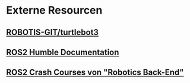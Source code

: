 # Externe Resourcen

## [ROBOTIS-GIT/turtlebot3](https://github.com/ROBOTIS-GIT/turtlebot3/tree/humble-devel)

## [ROS2 Humble Documentation](https://docs.ros.org/en/humble/index.html)

## [ROS2 Crash Courses von "Robotics Back-End"](https://www.youtube.com/watch?v=Gg25GfA456o&list=PLLSegLrePWgJk6dfV-UXSh2TZ74wNntWt&pp=iAQB)
